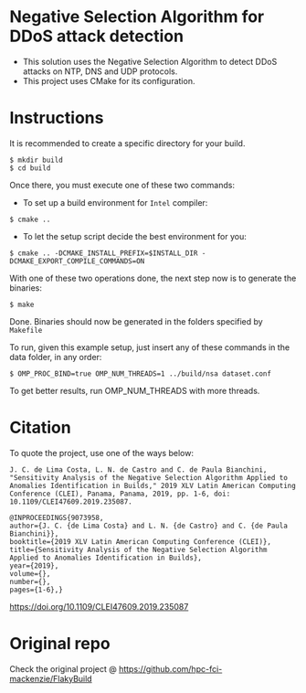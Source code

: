 # Negative Selection Algorithm for DDoS attack detection
* This solution uses the Negative Selection Algorithm to detect DDoS attacks on NTP, DNS and UDP protocols.
* This project uses CMake for its configuration.

# Instructions
It is recommended to create a specific directory for your build.
```
$ mkdir build
$ cd build
```
Once there, you must execute one of these two commands:
* To set up a build environment for ```Intel``` compiler:
```
$ cmake ..
```
* To let the setup script decide the best environment for you:
```
$ cmake .. -DCMAKE_INSTALL_PREFIX=$INSTALL_DIR -DCMAKE_EXPORT_COMPILE_COMMANDS=ON
```
With one of these two operations done, the next step now is to generate the binaries:
```
$ make
```
Done. Binaries should now be generated in the folders specified by ```Makefile```

To run, given this example setup, just insert any of these commands in the data folder, in any order:
```
$ OMP_PROC_BIND=true OMP_NUM_THREADS=1 ../build/nsa dataset.conf
```
To get better results, run OMP_NUM_THREADS with more threads.

# Citation
To quote the project, use one of the ways below:
```
J. C. de Lima Costa, L. N. de Castro and C. de Paula Bianchini, "Sensitivity Analysis of the Negative Selection Algorithm Applied to Anomalies Identification in Builds," 2019 XLV Latin American Computing Conference (CLEI), Panama, Panama, 2019, pp. 1-6, doi: 10.1109/CLEI47609.2019.235087.
```

```
@INPROCEEDINGS{9073958,
author={J. C. {de Lima Costa} and L. N. {de Castro} and C. {de Paula Bianchini}},
booktitle={2019 XLV Latin American Computing Conference (CLEI)},
title={Sensitivity Analysis of the Negative Selection Algorithm Applied to Anomalies Identification in Builds},
year={2019},
volume={},
number={},
pages={1-6},}
```
https://doi.org/10.1109/CLEI47609.2019.235087

# Original repo
Check the original project @ https://github.com/hpc-fci-mackenzie/FlakyBuild